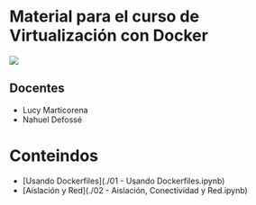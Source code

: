 # Material para el curso de Virtualización con Docker 
![](https://www.docker.com/sites/default/files/Whale%20Logo332_5.png)

## Docentes

* Lucy Marticorena
* Nahuel Defossé
    
# Conteindos

* [Usando Dockerfiles](./01 - Usando Dockerfiles.ipynb)
* [Aislación y Red](./02 - Aislación, Conectividad y Red.ipynb)
<!--
* [Los porqué de los contenedores](01-docker.md)
    * Contenedores vs. máquinas virtuales 
    * Docker y containers 
    * La historia
    * Plugins instalación (no)
    * Primeros pasos 
    * La primera imagen 
    * Comandos básicos 
    * Construir imágenes desde dockerfiles 
    * Trabajando con registros 
        - Uso de imágenes existentes
        - Pushing de la imagen 
* [Fundamentos de Docker](02-fundamentos.md)
    * Arquitectura 
    * Conectividad 
    * Contenedores enlazados 
    * Gestión de datos con volúmenes y contenedores
    * Comandos comunes de docker 
* [Uso de docker en desarrollo](./03-uso-en-desarrollo.md)
    * Despliegue de containers
* Creación de una aplicación web de ejemplo 
    * Caching
    * Microservicios 
    * Distribución de imágenes 
* [Integración continua y testing con docker](04-integacion-continua.md)
    * Testing
    * Contenedores en gitlab
    * Networking y service   
* [Discovery orquestación, clustering y gestión](05-orquestacion.md)
    * Kubernetes
    * Ver tutorial interactivo de https://kubernetes.io/docs/tutorials/kubernetes-basics/cluster-interactive/
    * Plataformas de Gestión de Containers


-->
